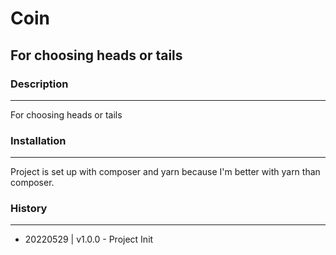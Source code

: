 # Coin
## For choosing heads or tails

### Description
---
For choosing heads or tails

### Installation
---

Project is set up with composer and yarn because I'm better with yarn than composer.


### History
---
 - 20220529 | v1.0.0 - Project Init
